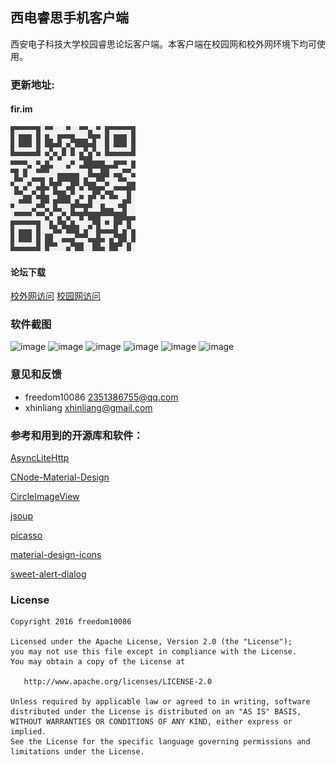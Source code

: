 ## 西电睿思手机客户端
西安电子科技大学校园睿思论坛客户端。本客户端在校园网和校外网环境下均可使用。

### 更新地址:
#### fir.im
![image](fir.png)

#### 论坛下载
[校外网访问](http://bbs.rs.xidian.me/forum.php?mod=viewthread&tid=846819&mobile=2)
[校园网访问](http://rs.xidian.edu.cn/forum.php?mod=viewthread&tid=846819)

### 软件截图
![image](https://github.com/freedom10086/Ruisi/blob/master/screenshots/1.jpg)
![image](https://github.com/freedom10086/Ruisi/blob/master/screenshots/2.jpg)
![image](https://github.com/freedom10086/Ruisi/blob/master/screenshots/3.jpg)
![image](https://github.com/freedom10086/Ruisi/blob/master/screenshots/4.jpg)
![image](https://github.com/freedom10086/Ruisi/blob/master/screenshots/5.jpg)
![image](https://github.com/freedom10086/Ruisi/blob/master/screenshots/6.jpg)

### 意见和反馈
- freedom10086 <2351386755@qq.com>
- xhinliang <xhinliang@gmail.com>

### 参考和用到的开源库和软件：

[AsyncLiteHttp](https://github.com/luck-apple/AsyncLiteHttp)

[CNode-Material-Design](https://github.com/TakWolf/CNode-Material-Design)

[CircleImageView](https://github.com/hdodenhof/CircleImageView)

[jsoup](http://jsoup.org/)

[picasso](https://github.com/square/picasso)

[material-design-icons](https://github.com/google/material-design-icons)

[sweet-alert-dialog](https://github.com/pedant/sweet-alert-dialog)

### License

    Copyright 2016 freedom10086

    Licensed under the Apache License, Version 2.0 (the "License");
    you may not use this file except in compliance with the License.
    You may obtain a copy of the License at

       http://www.apache.org/licenses/LICENSE-2.0

    Unless required by applicable law or agreed to in writing, software
    distributed under the License is distributed on an "AS IS" BASIS,
    WITHOUT WARRANTIES OR CONDITIONS OF ANY KIND, either express or implied.
    See the License for the specific language governing permissions and
    limitations under the License.
